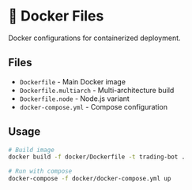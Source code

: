 # 🐳 Docker Files

Docker configurations for containerized deployment.

## Files
- `Dockerfile` - Main Docker image
- `Dockerfile.multiarch` - Multi-architecture build
- `Dockerfile.node` - Node.js variant
- `docker-compose.yml` - Compose configuration

## Usage
```bash
# Build image
docker build -f docker/Dockerfile -t trading-bot .

# Run with compose
docker-compose -f docker/docker-compose.yml up
```
